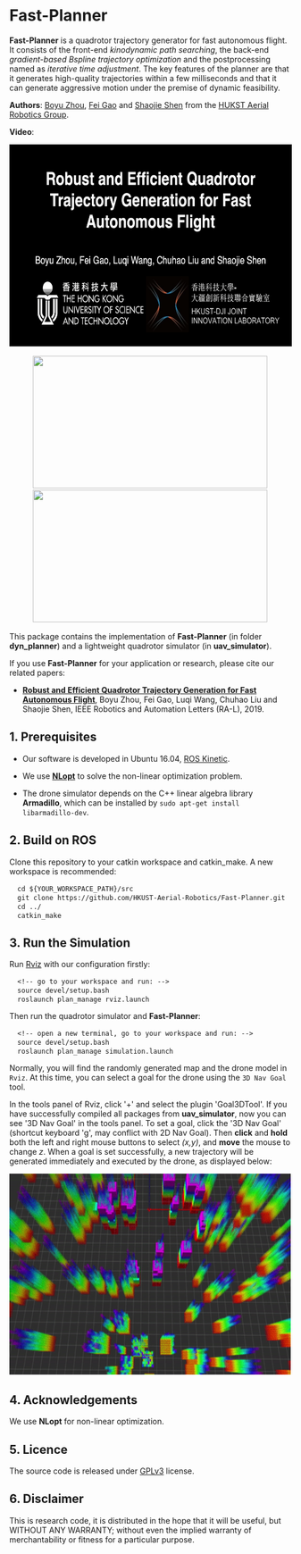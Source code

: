 # Fast-Planner

__Fast-Planner__ is a quadrotor trajectory generator for fast autonomous flight. It consists of 
the front-end _kinodynamic path searching_, the back-end _gradient-based Bspline trajectory optimization_ and the postprocessing named as _iterative time adjustment_. The key features of the planner are that it generates
high-quality trajectories within a few milliseconds and that it can generate aggressive motion under the premise of dynamic feasibility. 

__Authors__: [Boyu Zhou](http://boyuzhou.net), [Fei Gao](https://ustfei.com/) and [Shaojie Shen](http://uav.ust.hk/group/) from the [HUKST Aerial Robotics Group](http://uav.ust.hk/).

__Video__:

<p align="center">
  <a href="https://youtu.be/XxBw2nmL8t0" target="_blank"><img src="img/title.png" alt="video" width="640" height="360" border="1" /></a>
</p>

<!-- add some gif of the paper video: -->
<p align="center">
  <img src="img/exp1.gif" width = "420" height = "237"/>
<!-- </p> -->

<!-- <p align="center"> -->
  <img src="img/exp2.gif" width = "420" height = "237"/>
</p>

This package contains the implementation of __Fast-Planner__ (in folder __dyn_planner__) and a lightweight
quadrotor simulator (in __uav_simulator__).

If you use __Fast-Planner__ for your application or research, please cite our related papers:

- [__Robust and Efficient Quadrotor Trajectory Generation for Fast Autonomous Flight__](https://arxiv.org/abs/1907.01531), Boyu Zhou, Fei Gao, Luqi Wang, Chuhao Liu and Shaojie Shen, IEEE Robotics and Automation Letters (RA-L), 2019.

## 1. Prerequisites

- Our software is developed in Ubuntu 16.04, [ROS Kinetic](http://wiki.ros.org/kinetic/Installation/Ubuntu).

- We use [**NLopt**](https://nlopt.readthedocs.io/en/latest/NLopt_Installation) to solve the non-linear optimization problem.

- The drone simulator depends on the C++ linear algebra library __Armadillo__, which can be installed by ``` sudo apt-get install libarmadillo-dev ```.

## 2. Build on ROS

Clone this repository to your catkin workspace and catkin_make. A new workspace is recommended:
```
  cd ${YOUR_WORKSPACE_PATH}/src
  git clone https://github.com/HKUST-Aerial-Robotics/Fast-Planner.git
  cd ../
  catkin_make
```

## 3. Run the Simulation

Run [Rviz](http://wiki.ros.org/rviz) with our configuration firstly:

```
  <!-- go to your workspace and run: -->
  source devel/setup.bash
  roslaunch plan_manage rviz.launch
```

Then run the quadrotor simulator and __Fast-Planner__:

```
  <!-- open a new terminal, go to your workspace and run: -->
  source devel/setup.bash
  roslaunch plan_manage simulation.launch
```

Normally, you will find the randomly generated map and the drone model in ```Rviz```. At this time, you can select a goal for the drone using the ```3D Nav Goal``` tool.

In the tools panel of Rviz, click '+' and select the plugin 'Goal3DTool'. If you have successfully compiled all packages from __uav_simulator__, now you can see '3D Nav Goal' in the tools panel. To set a goal, click the '3D Nav Goal' (shortcut keyboard 'g', may conflict with 2D Nav Goal). Then __click__ and __hold__ both the left and right mouse buttons to select _(x,y)_, and __move__ the mouse to change _z_. When a goal is set successfully, a new trajectory will be generated immediately and executed by the drone, as displayed below:

<!-- add some gif here -->
 <p align="center">
  <img src="img/exp3.gif" width = "640" height = "360"/>
 </p>

## 4. Acknowledgements
  We use **NLopt** for non-linear optimization.

## 5. Licence
The source code is released under [GPLv3](http://www.gnu.org/licenses/) license.


## 6. Disclaimer
This is research code, it is distributed in the hope that it will be useful, but WITHOUT ANY WARRANTY; without even the implied warranty of merchantability or fitness for a particular purpose.
